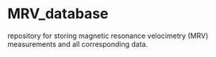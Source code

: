 # MRV_database
repository for storing magnetic resonance velocimetry (MRV) measurements and all corresponding data.
